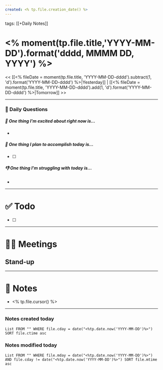 ```yaml
---
created: <% tp.file.creation_date() %>
---
```

tags: [[+Daily Notes]]

# <% moment(tp.file.title,'YYYY-MM-DD').format('dddd, MMMM DD, YYYY') %>

<< [[<% fileDate = moment(tp.file.title, 'YYYY-MM-DD-dddd').subtract(1, 'd').format('YYYY-MM-DD-dddd') %>|Yesterday]] | [[<% fileDate = moment(tp.file.title, 'YYYY-MM-DD-dddd').add(1, 'd').format('YYYY-MM-DD-dddd') %>|Tomorrow]] >>

---
### 📅 Daily Questions

##### 🙌 One thing I'm excited about right now is...
- 

##### 🚀 One thing I plan to accomplish today is...
- [ ] 

##### 👎 One thing I'm struggling with today is...
- 

---
# ✅ Todo

- [ ] 

---
# 👯‍♀️ Meetings

## Stand-up


---
# 📝 Notes
- <% tp.file.cursor() %>
---
### Notes created today
```dataview
List FROM "" WHERE file.cday = date("<%tp.date.now('YYYY-MM-DD')%>") SORT file.ctime asc
```

### Notes modified today
```dataview
List FROM "" WHERE file.mday = date("<%tp.date.now('YYYY-MM-DD')%>") AND file.cday != date("<%tp.date.now('YYYY-MM-DD')%>") SORT file.mtime asc
```

